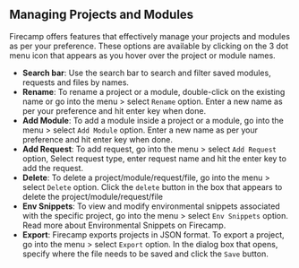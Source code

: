 ## Managing Projects and Modules

Firecamp offers features that effectively manage your projects and modules as per your preference. These options are available by clicking on the 3 dot menu icon that appears as you hover over the project or module names.

- **Search bar**: Use the search bar to search and filter saved modules, requests and files by names.
- **Rename**: To rename a project or a module, double-click on the existing name or go into the menu > select `Rename` option. Enter a new name as per your preference and hit enter key when done.
- **Add Module**: To add a module inside a project or a module, go into the menu > select `Add Module` option. Enter a new name as per your preference and hit enter key when done.
- **Add Request**: To add request, go into the menu > select `Add Request` option, Select request type, enter request name and hit the enter key to add the request.
- **Delete**: To delete a project/module/request/file, go into the menu > select `Delete` option. Click the `delete` button in the box that appears to delete the project/module/request/file
- **Env Snippets**: To view and modify environmental snippets associated with the specific project, go into the menu > select `Env Snippets` option. Read more about Environmental Snippets on Firecamp.
- **Export**: Firecamp exports projects in JSON format. To export a project, go into the menu > select `Export` option. In the dialog box that opens, specify where the file needs to be saved and click the `Save` button.
